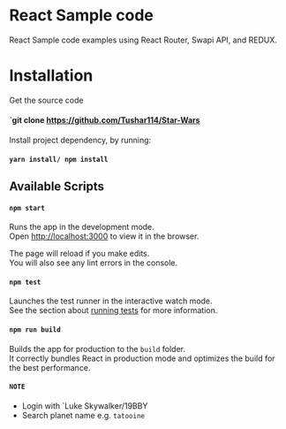 # React Sample code

React Sample code examples using React Router, Swapi API, and REDUX.

# Installation

Get the source code

#### `git clone https://github.com/Tushar114/Star-Wars

Install project dependency, by running:

#### `yarn install/ npm install`

## Available Scripts

#### `npm start`

Runs the app in the development mode.<br>
Open [http://localhost:3000](http://localhost:3000) to view it in the browser.

The page will reload if you make edits.<br>
You will also see any lint errors in the console.

#### `npm test`

Launches the test runner in the interactive watch mode.<br>
See the section about [running tests](#running-tests) for more information.

#### `npm run build`

Builds the app for production to the `build` folder.<br>
It correctly bundles React in production mode and optimizes the build for the best performance.

#### `NOTE`
* Login with `Luke Skywalker/19BBY
* Search planet name e.g. `tatooine`
